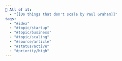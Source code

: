 ```yaml
---
🤯 All of it:
  - "[[Do things that don't scale by Paul Graham]]"
tags:
  - "#idea"
  - "#topic/startup"
  - "#topic/business"
  - "#topic/scaling"
  - "#source/article"
  - "#status/active"
  - "#priority/high"
---
```

